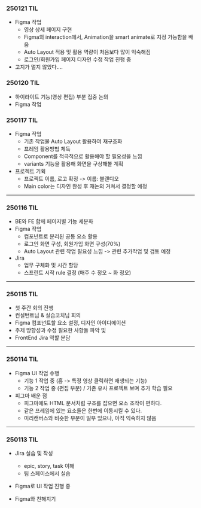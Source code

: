 ### 250121 TIL
- Figma 작업
    - 영상 상세 페이지 구현
    - Figma의 interaction에서, Animation을 smart animate로 지정 가능함을 배움
    - Auto Layout 적용 및 활용 역량이 처음보다 많이 익숙해짐
    - 로그인/회원가입 페이지 디자인 수정 작업 진행 중
- 고지가 멀지 않았다....

### 250120 TIL
- 하이라이트 기능(영상 편집) 부분 집중 논의
- Figma 작업

### 250117 TIL
- Figma 작업
    - 기존 작업물 Auto Layout 활용하여 재구조화
    - 프레임 활용방법 체득
    - Component를 적극적으로 활용해야 할 필요성을 느낌
    - variants 기능을 활용해 화면을 구상해볼 계획
- 프로젝트 기획
    - 프로젝트 이름, 로고 확정 -> 이름: 블랜디오
    - Main color는 디자인 완성 후 재논의 거쳐서 결정할 예정

---
### 250116 TIL
- BE와 FE 함께 페이지별 기능 세분화
- Figma 작업
    - 컴포넌트로 분리된 공통 요소 활용
    - 로그인 화면 구성, 회원가입 화면 구성(70%)
    - Auto Layout 관련 작업 필요성 느낌 -> 관련 추가작업 및 검토 예정
- Jira
    - 업무 구체화 및 시간 할당
    - 스프린트 시작 rule 결정 (매주 수 정오 ~ 화 정오)

---
### 250115 TIL
- 첫 주간 회의 진행
- 컨설턴트님 & 실습코치님 회의
- Figma 컴포넌트할 요소 설정, 디자인 아이디에이션
- 주제 방향성과 수정 필요한 사항들 파악 및 
- FrontEnd Jira 역할 분담

---
### 250114 TIL
- Figma UI 작업 수행
    - 기능 1 작업 중 (홈 -> 특정 영상 클릭하면 재생되는 기능)
    - 기능 2 작업 중 (편집 부분)  /  기존 유사 프로젝트 보며 추가 학습 필요
- 피그마 배운 점
    - 피그마에도 HTML 문서처럼 구조를 잡으면 요소 조작이 편하다.
    - 같은 프레임에 있는 요소들은 한번에 이동시킬 수 있다.
    - 미리캔버스와 비슷한 부분이 일부 있으나, 아직 익숙하지 않음

---
### 250113 TIL
- Jira 실습 및 작성
    - epic, story, task 이해
    - 팀 스페이스에서 실습

- Figma로 UI 작업 진행 중
- Figma와 친해지기